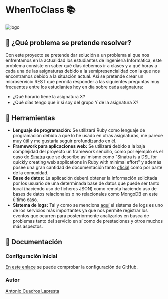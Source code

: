 # WhenToClass :books:

![logo](https://github.com/antoniocuadros/WhenToClass/blob/master/docs/logo.jpg)


## :notebook: ¿Qué problema se pretende resolver?
Con este proyecto se pretende dar solución a un problema al que nos enfrentamos en la actualidad los estudiantes de Ingeniería Informática, este problema consiste en saber qué días debemos ir a clases y a qué horas a cada una de las asignaturas debido a la semipresencialidad con la que nos encontramos debido a la situación actual.
Así se pretende crear un microservicio REST que permita responder a las siguientes preguntas muy frecuentes entre los estudiantes hoy en día sobre cada asignatura:
- ¿Qué horario tiene la asignatura X?
- ¿Qué días tengo que ir si soy del grupo Y de la asignatura X?

## :wrench: Herramientas
- **Lenguaje de programación:** Se utilizará Ruby como lenguaje de programación debido a que lo he usado en otras asignaturas, me parece muy útil y me gustaría seguir profundizando en él.
- **Framework para aplicaciones web:** Se utilizará debido a la baja complejidad del proyecto un framework sencillo, como por ejemplo es el caso de [Sinatra](http://sinatrarb.com/) que se describe así mismo como "Sinatra is a DSL for quickly creating web applications in Ruby with minimal effort" y además posee una gran cantidad de documentación tanto [oficial](http://sinatrarb.com/documentation.html) como por parte de la comunidad.
- **Base de datos:** La aplicación deberá obtener la información solicitada por los usuario de una determinada base de datos que puede ser tanto local (haciendo uso de ficheros JSON) como remota haciendo uso de bases de datos relacionales o no relacionales como MongoDB en este último caso.
- **Sistema de logs:** Tal y como se menciona [aquí](https://jj.github.io/curso-tdd/temas/servicios.html) el sistema de logs es uno de los servicios más importantes ya que nos permite registrar los eventos que ocurren para posteriormente analizarlos en busca de problemas tanto del servicio en sí como de prestaciones y otros muchos más aspectos.

## :hammer: Documentación
### Configuración Inicial

[En este enlace](https://github.com/antoniocuadros/ejercicios-apuntes-IV/blob/master/Configuraci%C3%B3n%20gitHub/ConfiguracionGit.md) se puede comprobar la configuración de GitHub.

### Autor
[Antonio Cuadros Lapresta](https://github.com/antoniocuadros)
